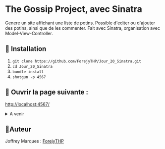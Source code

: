 # **The Gossip Project, avec Sinatra**

Genere un site affichant une liste de potins. Possible d'editer ou d'ajouter des potins, ainsi que de les commenter.
Fait avec Sinatra, organisation avec Model-View-Controller.

## :black_square_button: **Installation**

1. ```git clone https://github.com/ForejyTHP/Jour_20_Sinatra.git```
2. ```cd Jour_20_Sinatra```
3. ```bundle install```
4. ```shotgun -p 4567```
## :black_square_button: Ouvrir la page suivante :
[http://localhost:4567/](http://localhost:4567/)
 
<details> <summary> A venir</summary>
 
 Commentaires multiples, et nested </details>

## 👤Auteur
Joffrey Marques : [ForejyTHP](https://github.com/ForejyTHP)
